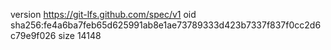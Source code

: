 version https://git-lfs.github.com/spec/v1
oid sha256:fe4a6ba7feb65d625991ab8e1ae73789333d423b7337f837f0cc2d6c79e9f026
size 14148
